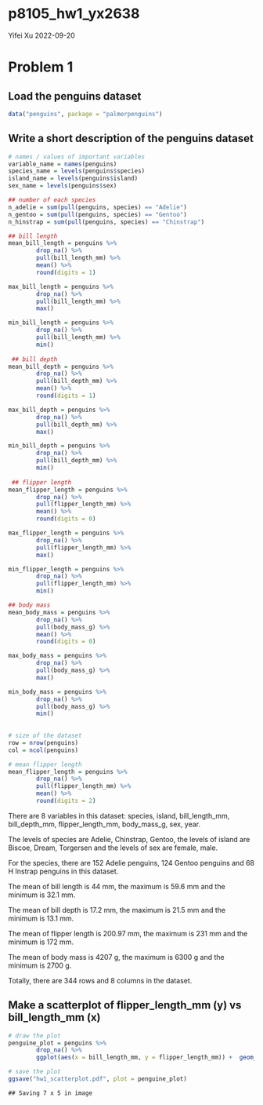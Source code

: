 p8105_hw1_yx2638
================
Yifei Xu
2022-09-20

# Problem 1

## Load the penguins dataset

``` r
data("penguins", package = "palmerpenguins")
```

## Write a short description of the penguins dataset

``` r
# names / values of important variables
variable_name = names(penguins)
species_name = levels(penguins$species)
island_name = levels(penguins$island)
sex_name = levels(penguins$sex)

## number of each species
n_adelie = sum(pull(penguins, species) == "Adelie")
n_gentoo = sum(pull(penguins, species) == "Gentoo")
n_hinstrap = sum(pull(penguins, species) == "Chinstrap")

## bill length
mean_bill_length = penguins %>%
        drop_na() %>%
        pull(bill_length_mm) %>%
        mean() %>%
        round(digits = 1)

max_bill_length = penguins %>%
        drop_na() %>%
        pull(bill_length_mm) %>%
        max() 

min_bill_length = penguins %>%
        drop_na() %>%
        pull(bill_length_mm) %>%
        min() 
        
 ## bill depth
mean_bill_depth = penguins %>%
        drop_na() %>%
        pull(bill_depth_mm) %>%
        mean() %>%
        round(digits = 1)

max_bill_depth = penguins %>%
        drop_na() %>%
        pull(bill_depth_mm) %>%
        max() 

min_bill_depth = penguins %>%
        drop_na() %>%
        pull(bill_depth_mm) %>%
        min() 
        
 ## flipper length
mean_flipper_length = penguins %>%
        drop_na() %>%
        pull(flipper_length_mm) %>%
        mean() %>%
        round(digits = 0)

max_flipper_length = penguins %>%
        drop_na() %>%
        pull(flipper_length_mm) %>%
        max() 

min_flipper_length = penguins %>%
        drop_na() %>%
        pull(flipper_length_mm) %>%
        min() 

## body mass
mean_body_mass = penguins %>%
        drop_na() %>%
        pull(body_mass_g) %>%
        mean() %>%
        round(digits = 0)

max_body_mass = penguins %>%
        drop_na() %>%
        pull(body_mass_g) %>%
        max() 

min_body_mass = penguins %>%
        drop_na() %>%
        pull(body_mass_g) %>%
        min() 
        
 
# size of the dataset 
row = nrow(penguins)
col = ncol(penguins)

# mean flipper length
mean_flipper_length = penguins %>%
        drop_na() %>%
        pull(flipper_length_mm) %>%
        mean() %>%
        round(digits = 2)
```

There are 8 variables in this dataset: species, island, bill_length_mm,
bill_depth_mm, flipper_length_mm, body_mass_g, sex, year.

The levels of species are Adelie, Chinstrap, Gentoo, the levels of
island are Biscoe, Dream, Torgersen and the levels of sex are female,
male.

For the species, there are 152 Adelie penguins, 124 Gentoo penguins and
68 H Instrap penguins in this dataset.

The mean of bill length is 44 mm, the maximum is 59.6 mm and the minimum
is 32.1 mm.

The mean of bill depth is 17.2 mm, the maximum is 21.5 mm and the
minimum is 13.1 mm.

The mean of flipper length is 200.97 mm, the maximum is 231 mm and the
minimum is 172 mm.

The mean of body mass is 4207 g, the maximum is 6300 g and the minimum
is 2700 g.

Totally, there are 344 rows and 8 columns in the dataset.

## Make a scatterplot of flipper_length_mm (y) vs bill_length_mm (x)

``` r
# draw the plot
penguine_plot = penguins %>%
        drop_na() %>%
        ggplot(aes(x = bill_length_mm, y = flipper_length_mm)) +  geom_point(aes(color = species))

# save the plot
ggsave("hw1_scatterplot.pdf", plot = penguine_plot)
```

    ## Saving 7 x 5 in image
